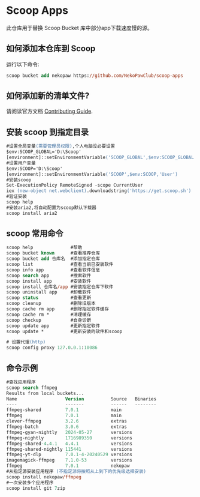 # Scoop Apps

此仓库用于替换 Scoop Bucket 库中部分app下载速度慢的源。

如何添加本仓库到 Scoop
---------------------------------
运行以下命令:
```ps
scoop bucket add nekopaw https://github.com/NekoPawClub/scoop-apps
```

如何添加新的清单文件?
----------------------------------
请阅读官方文档 [Contributing Guide](https://github.com/ScoopInstaller/.github/blob/main/.github/CONTRIBUTING.md).



## 安装 scoop 到指定目录
```ps
#设置全局变量(需要管理员权限),个人电脑没必要设置
$env:SCOOP_GLOBAL='D:\Scoop'
[environment]::setEnvironmentVariable('SCOOP_GLOBAL',$env:SCOOP_GLOBAL'Machine')
#设置用户变量
$env:SCOOP='D:\Scoop'
[environment]::setEnvironmentVariable('SCOOP',$env:SCOOP,'User')
#安装scoop
Set-ExecutionPolicy RemoteSigned -scope CurrentUser
iex (new-object net.webclient).downloadstring('https://get.scoop.sh')
#验证安装
scoop help
#安装aria2,将自动配置为scoop默认下载器
scoop install aria2
```

## scoop 常用命令
```ps
scoop help              #帮助
scoop bucket known      #查看推荐仓库
scoop bucket add 仓库名  #添加指定仓库
scoop list              #查看当前已安装软件
scoop info app          #查看软件信息
scoop search app        #搜索软件
scoop install app       #安装软件
scoop install 仓库名/app #安装指定仓库下软件
scoop uninstall app     #卸载软件
scoop status            #查看更新
scoop cleanup           #删除旧版本
scoop cache rm app      #删除指定软件缓存
scoop cache rm *        #清理缓存
scoop checkup           #自身诊断
scoop update app        #更新指定软件
scoop update *          #更新安装的软件和scoop

# 设置代理(http)
scoop config proxy 127.0.0.1:10086
```

## 命令示例
```ps
#查找应用程序
scoop search ffmpeg
Results from local buckets...
Name                  Version          Source   Binaries
----                  -------          ------   --------
ffmpeg-shared         7.0.1            main
ffmpeg                7.0.1            main
clever-ffmpeg         3.2.6            extras
ffmpeg-batch          3.0.6            extras
ffmpeg-gyan-nightly   2024-05-27       versions
ffmpeg-nightly        1716989350       versions
ffmpeg-shared-4.4.1   4.4.1            versions
ffmpeg-shared-nightly 115441           versions
ffmpeg-yt-dlp         7.0.1-4-20240529 versions
imagemagick-ffmpeg    7.1.0-53         versions
ffmpeg                7.0.1            nekopaw
#从指定源安装应用程序 (不指定源将按照从上到下的优先级选择安装)
scoop install nekopaw/ffmpeg
#一次安装多个应用程序
scoop install git 7zip
```
